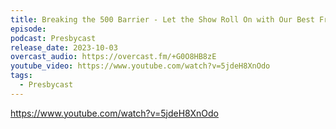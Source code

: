 ```yaml
---
title: Breaking the 500 Barrier - Let the Show Roll On with Our Best Friends
episode: 
podcast: Presbycast
release_date: 2023-10-03
overcast_audio: https://overcast.fm/+G0O8HB8zE
youtube_video: https://www.youtube.com/watch?v=5jdeH8XnOdo
tags:
  - Presbycast
---
```


https://www.youtube.com/watch?v=5jdeH8XnOdo

